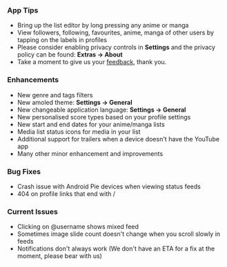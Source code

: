 ### App Tips
- Bring up the list editor by long pressing any anime or manga
- View followers, following, favourites, anime, manga of other users by tapping on the labels in profiles
- Please consider enabling privacy controls in __Settings__ and the privacy policy can be found: __Extras -> About__
- Take a moment to give us your [feedback](https://poll.ly/#/PEA4x1Wg), thank you.

### Enhancements
- New genre and tags filters
- New amoled theme: __Settings -> General__
- New changeable application language: __Settings -> General__
- New personalised score types based on your profile settings
- New start and end dates for your anime/manga lists
- Media list status icons for media in your list
- Additional support for trailers when a device doesn't have the YouTube app
- Many other minor enhancement and improvements

### Bug Fixes
- Crash issue with Android Pie devices when viewing status feeds
- 404 on profile links that end with /

### Current Issues
- Clicking on @username shows mixed feed
- Sometimes image slide count doesn't change when you scroll slowly in feeds
- Notifications don't always work (We don't have an ETA for a fix at the moment, please bear with us)